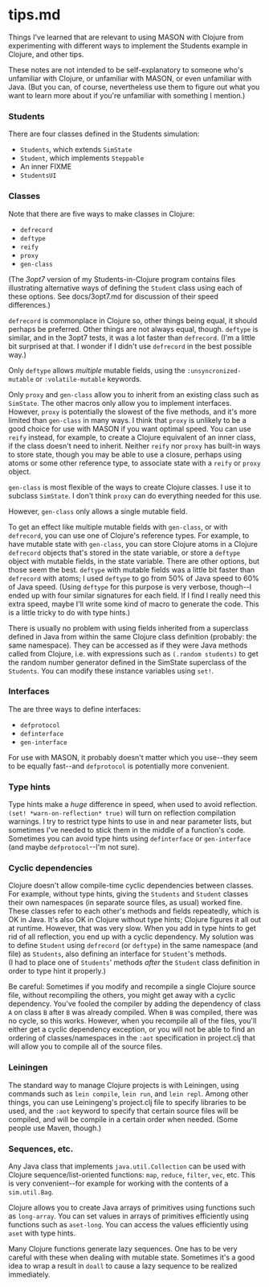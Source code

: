 tips.md
====

Things I've learned that are relevant to using MASON with Clojure from
experimenting with different ways to implement the Students example in
Clojure, and other tips.

These notes are not intended to be self-explanatory to someone who's
unfamiliar with Clojure, or unfamiliar with MASON, or even unfamiliar
with Java.  (But you can, of course, nevertheless use them to figure out
what you want to learn more about if you're unfamiliar with something
I mention.)


### Students

There are four classes defined in the Students simulation:

* `Students`, which extends `SimState`
* `Student`, which implements `Steppable`
* An inner FIXME
* `StudentsUI`




### Classes

Note that there are five ways to make classes in Clojure:

* `defrecord`
* `deftype`
* `reify`
* `proxy`
* `gen-class`

(The *3opt7* version of my Students-in-Clojure program contains
files illustrating alternative ways of defining the `Student` class
using each of these options.  See docs/3opt7.md for discussion of their
speed differences.)

`defrecord` is commonplace in Clojure so, other things being equal, it
should perhaps be preferred.  Other things are not always equal, though.
`deftype` is similar, and in the 3opt7 tests, it was a lot faster than
`defrecord`.  (I'm a little bit surprised at that.  I wonder if I didn't
use `defrecord` in the best possible way.)

Only `deftype` allows *multiple* mutable fields, using the
`:unsyncronized-mutable` or `:volatile-mutable` keywords.

Only `proxy` and `gen-class` allow you to inherit from an existing class
such as `SimState`.  The other macros only allow you to implement
interfaces.  However, `proxy` is potentially the slowest of the five
methods, and it's more limited than `gen-class` in many ways.  I think
that `proxy` is unlikely to be a good choice for use with MASON if you
want optimal speed.  You can use `reify` instead, for example, to create
a Clojure equivalent of an inner class, if the class doesn't need to
inherit.  Neither `reify` nor `proxy` has built-in ways to store state,
though you may be able to use a closure, perhaps using atoms or some
other reference type, to associate state with a `reify` or `proxy`
object.

`gen-class` is most flexible of the ways to create Clojure classes.
I use it to subclass `SimState`.  I don't think `proxy` can do
everything needed for this use.

However, `gen-class` only allows a single mutable field.

To get an effect like multiple mutable fields with `gen-class`, or
with `defrecord`, you can use one of Clojure's reference types.  For
example, to have mutable state with `gen-class`, you can store Clojure
atoms in a Clojure `defrecord` objects that's stored in the state
variable, or store a `deftype` object with mutable fields, in the
state variable.  There are other options, but those seem the best. 
`deftype` with mutable fields was a little bit faster than `defrecord`
with atoms; I used `deftype` to go from 50% of Java speed to 60% of
Java speed.  (Using `deftype` for this purpose is very verbose,
though--I ended up with four similar signatures for each field.  If I
find I really need this extra speed, maybe I'll write some kind of
macro to generate the code.  This is a little tricky to do with type
hints.)

There is usually no problem with using fields inherited from a
superclass defined in Java from within the same Clojure class definition
(probably: the same namespace).  They can be accessed as if they were Java
methods called from Clojure, i.e. with expressions such as `(.random
students)` to get the random number generator defined in the SimState
superclass of the `Students`.  You can modify these instance variables
using `set!`.


### Interfaces

The are three ways to define interfaces:

* `defprotocol`
* `definterface`
* `gen-interface`

For use with MASON, it probably doesn't matter which you use--they seem
to be equally fast--and `defprotocol` is potentially more convenient.


### Type hints

Type hints make a *huge* difference in speed, when used to avoid
reflection.  `(set! *warn-on-reflection* true)` will turn on reflection
compilation warnings.  I try to restrict type hints to use in and near
parameter lists, but sometimes I've needed to stick them in the middle
of a function's code.  Sometimes you can avoid type hints using
`definterface` or `gen-interface` (and maybe `defprotocol`--I'm not
sure).


### Cyclic dependencies

Clojure doesn't allow compile-time cyclic dependencies between
classes.  For example, without type hints, giving the `Students` and
`Student` classes their own namespaces (in separate source files, as
usual) worked fine.  These classes refer to each other's methods and
fields repeatedly, which is OK in Java.  It's also OK in Clojure without
type hints; Clojure figures it all out at runtime.  However, that was
very slow.  When you add in type hints to get rid of all reflection, you
end up with a cyclic dependency.  My solution was to define `Student`
using `defrecord` (or `deftype`) in the same namespace (and file) as
`Students`, also defining an interface for `Student`'s methods.  
(I had to place one of `Students`' methods *after* the `Student` class
definition in order to type hint it properly.)

Be careful:  Sometimes if you modify and recompile a single Clojure
source file, without recompiling the others, you might get away with a
cyclic dependency.  You've fooled the compiler by adding the dependency
of class `A` on class `B` after `B` was already compiled.  When `B` was
compiled, there was no cycle, so this works.  However, when you
recompile all of the files, you'll either get a cyclic dependency
exception, or you will not be able to find an ordering of
classes/namespaces in the `:aot` specification in project.clj that will
allow you to compile all of the source files.


### Leiningen

The standard way to manage Clojure projects is with Leiningen, using
commands such as `lein compile`, `lein run`, and `lein repl`.  Among
other things, you can use Leiningeng's project.clj file to specify
libraries to be used, and the `:aot` keyword to specify that certain
source files will be compiled, and will be compile in a certain order
when needed.  (Some people use Maven, though.)


### Sequences, etc.

Any Java class that implements `java.util.Collection` can be used
with Clojure sequence/list-oriented functions: `map`, `reduce`,
`filter`, `vec`, etc.  This is very convenient--for example for working
with the contents of a `sim.util.Bag`.

Clojure allows you to create Java arrays of primitives using
functions such as `long-array`.  You can set values in arrays of
primitives efficiently using functions such as `aset-long`.
You can access the values efficiently using `aset` with type hints.

Many Clojure functions generate lazy sequences.  One has to be very
careful with these when dealing with mutable state.  Sometimes it's a
good idea to wrap a result in `doall` to cause a lazy sequence to be
realized immediately.
